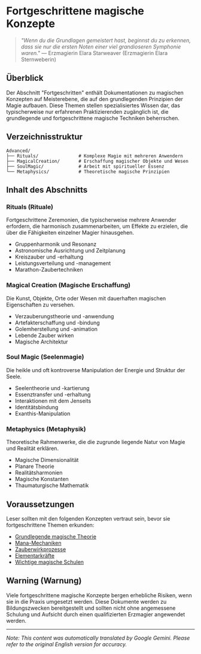 # **Fortgeschrittene magische Konzepte**

> *"Wenn du die Grundlagen gemeistert hast, beginnst du zu erkennen, dass sie nur die ersten Noten einer viel grandioseren Symphonie waren."* — Erzmagierin Elara Starweaver (Erzmagierin Elara Sternweberin)

## Überblick

Der Abschnitt "Fortgeschritten" enthält Dokumentationen zu magischen Konzepten auf Meisterebene, die auf den grundlegenden Prinzipien der Magie aufbauen. Diese Themen stellen spezialisiertes Wissen dar, das typischerweise nur erfahrenen Praktizierenden zugänglich ist, die grundlegende und fortgeschrittene magische Techniken beherrschen.

## Verzeichnisstruktur

```
Advanced/
├── Rituals/               # Komplexe Magie mit mehreren Anwendern
├── MagicalCreation/       # Erschaffung magischer Objekte und Wesen
├── SoulMagic/             # Arbeit mit spiritueller Essenz
└── Metaphysics/           # Theoretische magische Prinzipien
```

## Inhalt des Abschnitts

### Rituals (Rituale)

Fortgeschrittene Zeremonien, die typischerweise mehrere Anwender erfordern, die harmonisch zusammenarbeiten, um Effekte zu erzielen, die über die Fähigkeiten einzelner Magier hinausgehen.

- Gruppenharmonik und Resonanz
- Astronomische Ausrichtung und Zeitplanung
- Kreiszauber und -erhaltung
- Leistungsverteilung und -management
- Marathon-Zaubertechniken

### Magical Creation (Magische Erschaffung)

Die Kunst, Objekte, Orte oder Wesen mit dauerhaften magischen Eigenschaften zu versehen.

- Verzauberungstheorie und -anwendung
- Artefakterschaffung und -bindung
- Golemherstellung und -animation
- Lebende Zauber wirken
- Magische Architektur

### Soul Magic (Seelenmagie)

Die heikle und oft kontroverse Manipulation der Energie und Struktur der Seele.

- Seelentheorie und -kartierung
- Essenztransfer und -erhaltung
- Interaktionen mit dem Jenseits
- Identitätsbindung
- Exanthis-Manipulation

### Metaphysics (Metaphysik)

Theoretische Rahmenwerke, die die zugrunde liegende Natur von Magie und Realität erklären.

- Magische Dimensionalität
- Planare Theorie
- Realitätsharmonien
- Magische Konstanten
- Thaumaturgische Mathematik

## Voraussetzungen

Leser sollten mit den folgenden Konzepten vertraut sein, bevor sie fortgeschrittene Themen erkunden:

- [Grundlegende magische Theorie](/codex/Magics/Core/Magic.md)
- [Mana-Mechaniken](/codex/Magics/Core/ManaMechanics.md)
- [Zauberwirkprozesse](/codex/Magics/Core/MagicCasting.md)
- [Elementarkräfte](/codex/Magics/Elements/ElementalMagic.md)
- [Wichtige magische Schulen](/codex/Magics/Schools/)

## Warning (Warnung)

Viele fortgeschrittene magische Konzepte bergen erhebliche Risiken, wenn sie in die Praxis umgesetzt werden. Diese Dokumente werden zu Bildungszwecken bereitgestellt und sollten nicht ohne angemessene Schulung und Aufsicht durch einen qualifizierten Erzmagier angewendet werden.


---
_Note: This content was automatically translated by Google Gemini. Please refer to the original English version for accuracy._